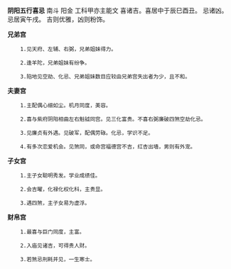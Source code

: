 **阴阳五行喜忌**
南斗 阳金 工科甲亦主能文
喜诸吉。喜居中于辰巳酉丑。
忌诸凶。忌居寅午戌。
吉则优雅，凶则粉饰。

**兄弟宫**
```
    1.见天府、左辅、右弼，兄弟姐妹得力。

    2.逢羊陀，兄弟姐妹有纷争。

    3.陷地见空劫、化忌、兄弟姐妹数目应较由兄弟宫失出者为少，且不和。
```

**夫妻宫**
```
    1.主配偶心细如尘。机月同度，美容。

    2.喜与紫府阴阳相曲左右魁钺同宫。见三化富贵。不喜右弼廉破四煞空劫化忌。

    3.见廉贞有外遇。见破军，配偶劳碌。化忌，学识不足。

    4.有多次恋爱机会。见煞同，或命宫福德宫不吉，红杏出墙，男则有外宠。
```

**子女宫**
```
    1.主子女聪明秀发。学业成绩佳。

    2.会吉曜，化禄化权化科，主贵显。

    3.遇四煞，主子女易为虚浮。
```

**财帛宫**
```
    1.最喜与巨门同度，主富。

    2.入庙见诸吉，可得贵人财。

    3.若煞忌刑耗并见，一生寒士。
```